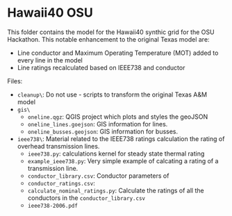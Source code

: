 # Hawaii40 OSU

This folder contains the model for the Hawaii40 synthic grid for the OSU Hackathon.
This notable enhancement to the original Texas model are:

- Line conductor and Maximum Operating Temperature (MOT) added to every line in the model
- Line ratings recalculated based on IEEE738 and conductor
 
Files:
- `cleanup\`: Do not use - scripts to transform the original Texas A&M model
- `gis\`
  - `oneline.qgz`: QGIS project which plots and styles the geoJSON 
  - `oneline_lines.goejson`: GIS information for lines.
  - `oneline_busses.geojson`: GIS information for busses.
- `ieee738\`: Material related to the IEEE738 ratings calculation the rating of overhead transmission lines.
  - `ieee738.py`: calculations kernel for steady state thermal rating
  - `example_ieee738.py`: Very simple example of calcating a rating of a transmission line.
  - `conductor_library.csv`: Conductor parameters of 
  - `conductor_ratings.csv`: 
  - `calculate_nominal_ratings.py`: Calculate the ratings of all the conductors in the `conductor_library.csv`
  - `ieee738-2006.pdf`

 